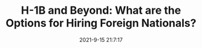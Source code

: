 ---
"title": "H-1B and Beyond: What are the Options for Hiring Foreign Nationals?"
"date": "2021-9-15 21:7:17"
"feed_name": "INDUSTRYWEEK"
"feed_website": "https://www.industryweek.com/"
"feed_rss": "https://www.industryweek.com/__rss/website-scheduled-content.xml?input=%7B%22sectionAlias%22%3A%22home%22%7D"
"link": "https://www.industryweek.com/talent/labor-employment-policy/article/21175453/h1b-and-beyond-your-options-for-hiring-foreign-nationals-explained"
"file": "_posts/2021-1-1-e8d6dd8196d979f05b6ba68f4c5c3cf6b8753cf6.md"
"accident": "0"
"drilling": "1"
---